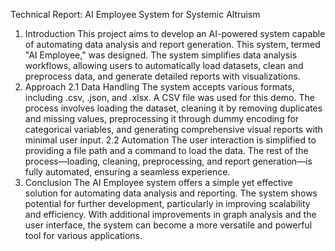 Technical Report: AI Employee System for Systemic Altruism
1. Introduction
This project aims to develop an AI-powered system capable of automating data analysis and report
generation. This system, termed "AI Employee," was designed.
The system simplifies data analysis workflows, allowing users to automatically load
datasets, clean and preprocess data, and generate detailed reports with visualizations.
2. Approach
2.1 Data Handling
The system accepts various formats, including .csv, .json, and .xlsx. A CSV file was used for this demo.
The process involves loading the dataset, cleaning it by removing duplicates and missing values,
preprocessing it through dummy encoding for categorical variables, and generating comprehensive visual
reports with minimal user input.
2.2 Automation
The user interaction is simplified to providing a file path and a command to load the data. The rest of the
process—loading, cleaning, preprocessing, and report generation—is fully automated, ensuring a
seamless experience.
3. Conclusion
The AI Employee system offers a simple yet effective solution for automating data analysis and reporting.
The system shows potential for further development, particularly in improving scalability and efficiency.
With additional improvements in graph analysis and the user interface, the system can become a more
versatile and powerful tool for various applications.
